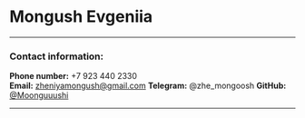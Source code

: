 # Mongush Evgeniia

---

### Contact information:

**Phone number:** +7 923 440 2330  
**Email:** zheniyamongush@gmail.com
**Telegram:** @zhe_mongoosh
**GitHub:** [@Moonguuushi](https://github.com/Moonguuushi)

---
